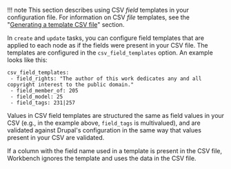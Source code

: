 !!! note
    This section describes using CSV *field* templates in your configuration file. For information on CSV *file* templates, see the "[Generating a template CSV file](/islandora_workbench_docs/csv_file_templates/)" section.

In `create` and `update` tasks, you can configure field templates that are applied to each node as if the fields were present in your CSV file. The templates are configured in the `csv_field_templates` option. An example looks like this:

```text
csv_field_templates:
 - field_rights: "The author of this work dedicates any and all copyright interest to the public domain."
 - field_member_of: 205
 - field_model: 25
 - field_tags: 231|257
```

Values in CSV field templates are structured the same as field values in your CSV (e.g., in the example above, `field_tags` is multivalued), and are validated against Drupal's configuration in the same way that values present in your CSV are validated.

If a column with the field name used in a template is present in the CSV file, Workbench ignores the template and uses the data in the CSV file.
